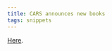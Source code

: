 ```yaml
---
title: CARS announces new books
tags: snippets
---
```


[Here](http://www.crazyapplerumors.com/?p=943).
